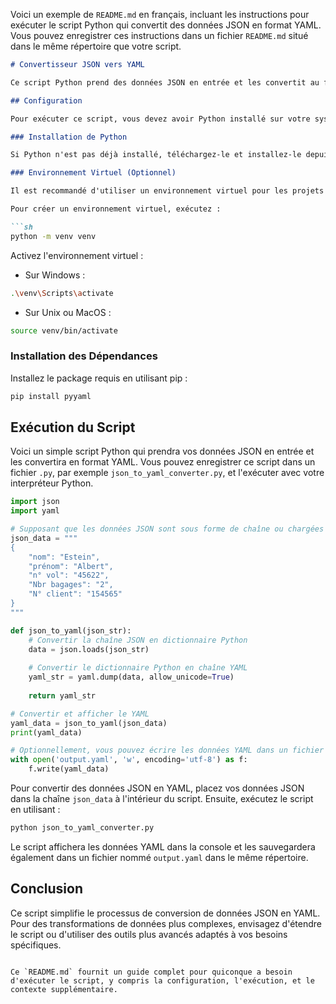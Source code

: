 Voici un exemple de `README.md` en français, incluant les instructions pour exécuter le script Python qui convertit des données JSON en format YAML. Vous pouvez enregistrer ces instructions dans un fichier `README.md` situé dans le même répertoire que votre script.

```markdown
# Convertisseur JSON vers YAML

Ce script Python prend des données JSON en entrée et les convertit au format YAML, le rendant plus facile à lire et à modifier. Cela peut être particulièrement utile pour transformer des fichiers de configuration ou des formats d'échange de données en un format plus convivial.

## Configuration

Pour exécuter ce script, vous devez avoir Python installé sur votre système. Ce script a été testé avec Python 3.8 et versions ultérieures. Vous aurez également besoin d'installer le package PyYAML, qui est utilisé pour analyser et émettre des données YAML.

### Installation de Python

Si Python n'est pas déjà installé, téléchargez-le et installez-le depuis [python.org](https://www.python.org/downloads/).

### Environnement Virtuel (Optionnel)

Il est recommandé d'utiliser un environnement virtuel pour les projets Python. Cela permet de séparer les dépendances requises par différents projets en créant des environnements isolés pour eux. Vous pouvez ignorer cette étape si vous préférez ne pas utiliser d'environnement virtuel.

Pour créer un environnement virtuel, exécutez :

```sh
python -m venv venv
```

Activez l'environnement virtuel :

- Sur Windows :
```sh
.\venv\Scripts\activate
```

- Sur Unix ou MacOS :
```sh
source venv/bin/activate
```

### Installation des Dépendances

Installez le package requis en utilisant pip :

```sh
pip install pyyaml
```

## Exécution du Script

Voici un simple script Python qui prendra vos données JSON en entrée et les convertira en format YAML. Vous pouvez enregistrer ce script dans un fichier `.py`, par exemple `json_to_yaml_converter.py`, et l'exécuter avec votre interpréteur Python.

```python
import json
import yaml

# Supposant que les données JSON sont sous forme de chaîne ou chargées à partir d'un fichier
json_data = """
{
    "nom": "Estein",
    "prénom": "Albert",
    "n° vol": "45622",
    "Nbr bagages": "2",
    "N° client": "154565"
}
"""

def json_to_yaml(json_str):
    # Convertir la chaîne JSON en dictionnaire Python
    data = json.loads(json_str)
    
    # Convertir le dictionnaire Python en chaîne YAML
    yaml_str = yaml.dump(data, allow_unicode=True)
    
    return yaml_str

# Convertir et afficher le YAML
yaml_data = json_to_yaml(json_data)
print(yaml_data)

# Optionnellement, vous pouvez écrire les données YAML dans un fichier
with open('output.yaml', 'w', encoding='utf-8') as f:
    f.write(yaml_data)
```

Pour convertir des données JSON en YAML, placez vos données JSON dans la chaîne `json_data` à l'intérieur du script. Ensuite, exécutez le script en utilisant :

```sh
python json_to_yaml_converter.py
```

Le script affichera les données YAML dans la console et les sauvegardera également dans un fichier nommé `output.yaml` dans le même répertoire.

## Conclusion

Ce script simplifie le processus de conversion de données JSON en YAML. Pour des transformations de données plus complexes, envisagez d'étendre le script ou d'utiliser des outils plus avancés adaptés à vos besoins spécifiques.
```

Ce `README.md` fournit un guide complet pour quiconque a besoin d'exécuter le script, y compris la configuration, l'exécution, et le contexte supplémentaire.
